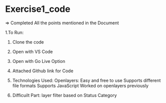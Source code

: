 # Exercise1_code
=> Completed All the points mentioned in the Document

1.To Run:
 1. Clone the code
 2. Open with  VS Code
 3. Open with Go Live Option

2. Attached Github link for Code
3. Technologies Used:
   Openlayers: Easy and free to use
               Supports different file formats
               Supports JavaScript 
               Worked on openlayers previously
4. Difficuilt Part:
  layer filter based on Status Category
  
             
